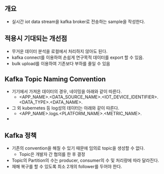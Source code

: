 ## 개요
- 실시간 iot data stream을 kafka broker로 전송하는 sample을 작성한다.


## 적용시 기대되는 개선점
- 무거운 데이터 분석을 로컬에서 처리하지 않아도 된다.
- kafka connect를 이용하여 손쉽게 연구목적 데이터를 export 할 수 있음.
- bulk upload를 이용하여 기존보다 부하를 줄일 수 있음



## Kafka Topic Naming Convention
- 기기에서 가져온 데이터의 경우, 네이밍을 아래와 같이 따른다.
  - <APP_NAME>.<DATA_SOURCE_NAME>.<IOT_DEVICE_IDENTIFIER>.<DATA_TYPE>.<DATA_NAME>.<VERSION>
- 그 외 kubernetes 등 log성의 데이터는 아래와 같이 따른다.
  - <APP_NAME>.logs.<PLATFORM_NAME>.<METRIC_NAME>.<VERSION>
- 

## Kafka 정책
- 기존의 convention을 해칠 수 있기 때문에 임의로 topic을 생성할 수 없다.
  - Topic은 개발자 간 협의를 한 후 결정
- Topic의 Partition의 수는 producer, consumer의 수 및 처리량에 따라 달라진다.
- 재해 복구를 할 수 있도록 최소 2개의 follower를 두어야 한다.
